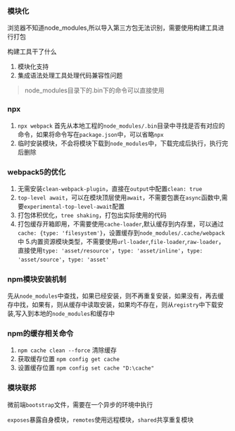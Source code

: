 ### 模块化

浏览器不知道node_modules,所以导入第三方包无法识别，需要使用构建工具进行打包

构建工具干了什么

1. 模块化支持
2. 集成语法处理工具处理代码兼容性问题

> node_modules目录下的.bin下的命令可以直接使用

### npx
1. `npx webpack` 首先从本地工程的`node_modules/.bin`目录中寻找是否有对应的命令，如果将命令写在`package.json`中，可以省略`npx`
2. 临时安装模块，不会将模块下载到`node_modules`中，下载完成后执行，执行完后删除

### webpack5的优化
1. 无需安装`clean-webpack-plugin`，直接在`output`中配置`clean: true`
2. `top-level await`，可以在模块顶层使用`await`，不需要包裹在`async`函数中,需要`experimental-top-level-await`配置
3. 打包体积优化，`tree shaking`，打包出实际使用的代码
4. 打包缓存开箱即用，不需要使用`cache-loader`,默认缓存到内存里，可以通过`cache: {type: 'filesystem'}`，设置缓存到`node_modules/.cache/webpack`中
5.内置资源模块类型，不需要使用`url-loader`,`file-loader`,`raw-loader`，直接使用`type: 'asset/resource'`，`type: 'asset/inline'`，`type: 'asset/source'`，`type: 'asset'`

### npm模块安装机制
先从`node_modules`中查找，如果已经安装，则不再重复安装，如果没有，再去缓存中找，如果有，则从缓存中读取安装，如果均不存在，则从`registry`中下载安装,写入到本地的`node_modules`和缓存中 

### npm的缓存相关命令
1. `npm cache clean --force` 清除缓存
2. 获取缓存位置 `npm config get cache`
3. 设置缓存位置 `npm config set cache "D:\cache"`

### 模块联邦

微前端`bootstrap`文件，需要在一个异步的环境中执行

`exposes`暴露自身模块，`remotes`使用远程模块，`shared`共享重复模块
